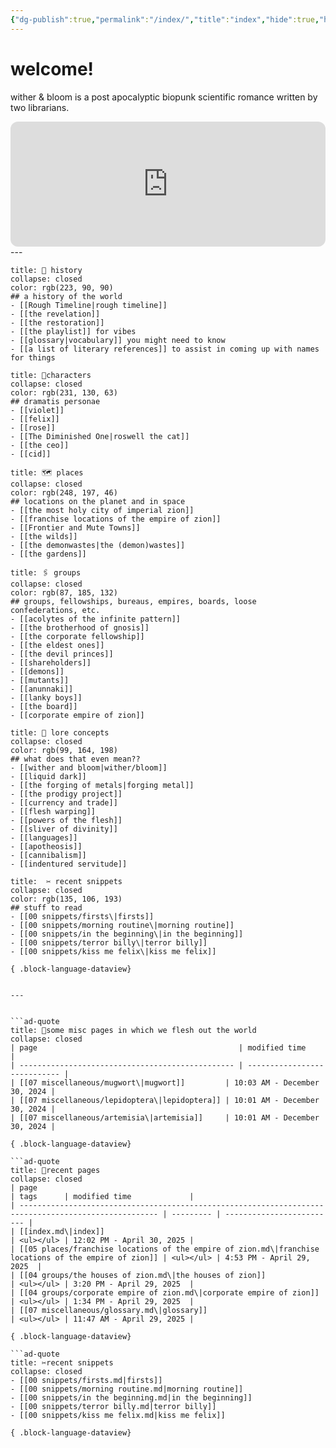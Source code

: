 ```yaml
---
{"dg-publish":true,"permalink":"/index/","title":"index","hide":true,"hideInGraph":true,"tags":["gardenEntry"],"created":"2024-08-07T09:02:57.000-05:00","updated":"2025-04-30T12:02:23.960-05:00"}
---
```


# welcome!
wither & bloom is a post apocalyptic biopunk scientific romance written by two librarians.

<iframe style="border-radius:12px" src="https://open.spotify.com/embed/playlist/0Y85LN2fvUb18sDXcLoc1m?utm_source=generator" width="100%" height="200px" frameBorder="0" allowfullscreen="" allow="autoplay; clipboard-write; encrypted-media; fullscreen; picture-in-picture" loading="lazy"></iframe>
---


```ad-history 
title: 🏰 history
collapse: closed
color: rgb(223, 90, 90)
## a history of the world
- [[Rough Timeline|rough timeline]]
- [[the revelation]]
- [[the restoration]]
- [[the playlist]] for vibes
- [[glossary|vocabulary]] you might need to know
- [[a list of literary references]] to assist in coming up with names for things
``` 

```ad-characters
title: 👫characters
collapse: closed
color: rgb(231, 130, 63)
## dramatis personae
- [[violet]]
- [[felix]]
- [[rose]]
- [[The Diminished One|roswell the cat]]
- [[the ceo]]
- [[cid]]
```

 ```ad-places
title: 🗺️ places
collapse: closed
color: rgb(248, 197, 46)
## locations on the planet and in space
- [[the most holy city of imperial zion]]
- [[franchise locations of the empire of zion]]
- [[Frontier and Mute Towns]]
- [[the wilds]]
- [[the demonwastes|the (demon)wastes]]
- [[the gardens]]
```

```ad-groups
title: 🖇️ groups
collapse: closed
color: rgb(87, 185, 132)
## groups, fellowships, bureaus, empires, boards, loose confederations, etc.
- [[acolytes of the infinite pattern]]
- [[the brotherhood of gnosis]]
- [[the corporate fellowship]]
- [[the eldest ones]]
- [[the devil princes]]
- [[shareholders]]
- [[demons]]
- [[mutants]]
- [[anunnaki]]
- [[lanky boys]]
- [[the board]]
- [[corporate empire of zion]]
``` 

```ad-lore
title: 📖 lore concepts
collapse: closed
color: rgb(99, 164, 198)
## what does that even mean??
- [[wither and bloom|wither/bloom]]
- [[liquid dark]]
- [[the forging of metals|forging metal]]
- [[the prodigy project]]
- [[currency and trade]]
- [[flesh warping]]
- [[powers of the flesh]]
- [[sliver of divinity]]
- [[languages]]
- [[apotheosis]]
- [[cannibalism]]
- [[indentured servitude]]
```

```ad-snippets
title:  ✂️ recent snippets
collapse: closed
color: rgb(135, 106, 193)
## stuff to read
- [[00 snippets/firsts\|firsts]]
- [[00 snippets/morning routine\|morning routine]]
- [[00 snippets/in the beginning\|in the beginning]]
- [[00 snippets/terror billy\|terror billy]]
- [[00 snippets/kiss me felix\|kiss me felix]]

{ .block-language-dataview}


---


```ad-quote
title: 📌some misc pages in which we flesh out the world
collapse: closed
| page                                             | modified time                |
| ------------------------------------------------ | ---------------------------- |
| [[07 miscellaneous/mugwort\|mugwort]]         | 10:03 AM - December 30, 2024 |
| [[07 miscellaneous/lepidoptera\|lepidoptera]] | 10:01 AM - December 30, 2024 |
| [[07 miscellaneous/artemisia\|artemisia]]     | 10:01 AM - December 30, 2024 |

{ .block-language-dataview}

```ad-quote
title: 📌recent pages
collapse: closed
| page                                                                                                  | tags      | modified time             |
| ----------------------------------------------------------------------------------------------------- | --------- | ------------------------- |
| [[index.md\|index]]                                                                                   | <ul></ul> | 12:02 PM - April 30, 2025 |
| [[05 places/franchise locations of the empire of zion.md\|franchise locations of the empire of zion]] | <ul></ul> | 4:53 PM - April 29, 2025  |
| [[04 groups/the houses of zion.md\|the houses of zion]]                                               | <ul></ul> | 3:20 PM - April 29, 2025  |
| [[04 groups/corporate empire of zion.md\|corporate empire of zion]]                                   | <ul></ul> | 1:34 PM - April 29, 2025  |
| [[07 miscellaneous/glossary.md\|glossary]]                                                            | <ul></ul> | 11:47 AM - April 29, 2025 |

{ .block-language-dataview}

```ad-quote
title: ✂️recent snippets
collapse: closed
- [[00 snippets/firsts.md|firsts]]
- [[00 snippets/morning routine.md|morning routine]]
- [[00 snippets/in the beginning.md|in the beginning]]
- [[00 snippets/terror billy.md|terror billy]]
- [[00 snippets/kiss me felix.md|kiss me felix]]

{ .block-language-dataview}
